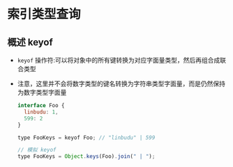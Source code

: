 # 索引类型查询

## 概述 keyof

+ `keyof` 操作符:可以将对象中的所有键转换为对应字面量类型，然后再组合成联合类型
+ 注意，这里并不会将数字类型的键名转换为字符串类型字面量，而是仍然保持为数字类型字面量

  ```js
  interface Foo {
    linbudu: 1,
    599: 2
  }

  type FooKeys = keyof Foo; // "linbudu" | 599
  ```

  ```js
  // 模拟 keyof
  type FooKeys = Object.keys(Foo).join(" | ");
  ```
